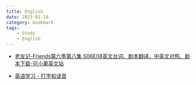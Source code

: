 ```yaml
---
title: English
date: 2023-01-19
category: bookmark
tags:
    - Study
    - English
---
```


- [老友记-Friends第六季第八集 S06E08英文台词、剧本翻译、中英文对照、剧本下载-可小果英文站](https://www.kexiaoguo.com/laoyouji/275/)

- [英语学习 - 打字和读音](https://qwerty.kaiyi.cool/)
